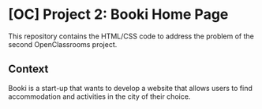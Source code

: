 # [OC] Project 2: Booki Home Page

This repository contains the HTML/CSS code to address the problem of the second OpenClassrooms project.

## Context

Booki is a start-up that wants to develop a website that allows users to find accommodation and activities in the city of their choice.
